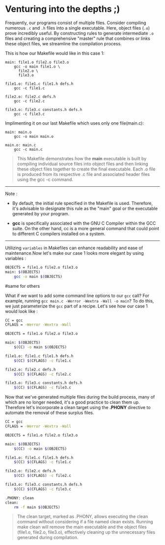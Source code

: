 # Venturing into the depths ;)
Frequently, our programs consist of multiple files. Consider compiling numerous `.c` and `.h` files into a single executable. Here, object files (`.o`) prove incredibly useful. By constructing rules to generate intermediate `.o` files and creating a comprehensive "master" rule that combines or links these object files, we streamline the compilation process.

This is how our Makefile would like in this case 1:


```template
main: file1.o file2.o file3.o
    gcc -o main file1.o \
      file2.o \
      file3.o

file1.o: file1.c file1.h defs.h
    gcc -c file1.c

file2.o: file2.c defs.h
    gcc -c file2.c

file3.o: file3.c constants.h defs.h
    gcc -c file3.c
```
Implimenting it on our last Makefile which uses only one file(main.c):

```example
main: main.o
    gcc -o main main.o

main.o: main.c
    gcc -c main.c

```
>This Makefile demonstrates how the **main** executable is built by compiling individual source files into object files and then linking these object files together to create the final executable. Each .o file is produced from its respective .c file and associated header files using the gcc -c command.

- - - 

Note : 

- By default, the initial rule specified in the Makefile is used. Therefore, it's advisable to designate this rule as the "main" goal or the executable generated by your program.

- **gcc** is specifically associated with the GNU C Compiler within the GCC suite. On the other hand, cc is a more general command that could point to different C compilers installed on a system.

- - -
Utilizing `variables` in Makefiles can enhance readability and ease of maintenance.Now let's make our case 1 looks more elegant by using variables :

```bash
OBJECTS = file1.o file2.o file3.o
main: $(OBJECTS)
    gcc -o main $(OBJECTS)
```
#same for others

What if we want to add some command line options to our `gcc` call? For example, running `gcc main.c -Werror -Wextra -Wall -o main`? To do this, we just parameterize the `gcc` part of a recipe. 
Let's see how our case 1 would look like :

```bash
CC = gcc
CFLAGS = -Werror -Wextra -Wall

OBJECTS = file1.o file2.o file3.o

main: $(OBJECTS)
    $(CC) -o main $(OBJECTS)

file1.o: file1.c file1.h defs.h
    $(CC) $(CFLAGS) -c file1.c

file2.o: file2.c defs.h
    $(CC) $(CFLAGS) -c file2.c

file3.o: file3.c constants.h defs.h
    $(CC) $(CFLAGS) -c file3.c
```
Now that we've generated multiple files during the build process, many of which are no longer needed, it's a good practice to clean them up. Therefore let's incorporate a clean target using the **.PHONY** directive to automate the removal of these surplus files.

```bash
CC = gcc
CFLAGS = -Werror -Wextra -Wall

OBJECTS = file1.o file2.o file3.o

main: $(OBJECTS)
    $(CC) -o main $(OBJECTS)

file1.o: file1.c file1.h defs.h
    $(CC) $(CFLAGS) -c file1.c

file2.o: file2.c defs.h
    $(CC) $(CFLAGS) -c file2.c

file3.o: file3.c constants.h defs.h
    $(CC) $(CFLAGS) -c file3.c

.PHONY: clean
clean:
    rm -f main $(OBJECTS)

```
>The clean target, marked as .PHONY, allows executing the clean command without considering if a file named clean exists. Running make clean will remove the main executable and the object files (file1.o, file2.o, file3.o), effectively cleaning up the unnecessary files generated during compilation.